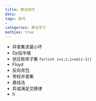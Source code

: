 ```yaml
---
title: 算法技巧
data: 
tags: 技巧
-
categories: 算法学习
mathjax: true
---
```

- 并查集求最小环
- Dp加半维
- 状压枚举子集 `for(int i=s;i;i=s&(i-1))`
- Floyd
- 反向背包
- 带权并查集
- 悬线法
- 异或满足交换律
- ti
<!--stackedit_data:
eyJoaXN0b3J5IjpbMTg2NzY1NDQyNSwtMTQzMTQ1OTQ2OSwtMT
g0ODcyMTAyNSwtNzk3NDc1NDMyLC05NTY3NzM3MDMsNzczMTUw
Nzk4LDIxMzI2NjA2NzksNzIwMjE4Njk3LDEyMjc1NjEzMDgsLT
IwMDcxMTA1MzgsLTIwNzAwOTcyMDEsLTcyMTA4NDMzNywtMTU5
MTQxMzEwLC0yMDA3MTEwNTM4LDE1NTYzMTkxODBdfQ==
-->